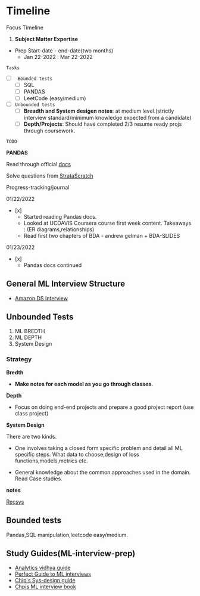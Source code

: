 # Timeline

Focus Timeline

1. **Subject Matter Expertise**
- Prep Start-date - end-date(two months)
  - Jan 22-2022 : Mar 22-2022

`Tasks`
- [ ] ` Bounded tests`
  - [ ] SQL
  - [ ] PANDAS
  - [ ] LeetCode (easy/medium)
- [ ] `Unbounded tests` 
  - [ ] **Breadth and System desigen notes**: at medium level.(strictly interview standard/minimum knowledge expected from a candidate)
  - [ ] **Depth/Projects**: Should have completed 2/3 resume ready projs through coursework.

`TODO`

**PANDAS**

Read through official [docs](https://pandas.pydata.org/pandas-docs/stable/user_guide/merging.html)

Solve questions from [StrataScratch](https://platform.stratascratch.com/coding/10308-salaries-differences?python=1)



Progress-tracking/journal

01/22/2022
- [x] 
  - Started reading Pandas docs.
  - Looked at UCDAVIS Coursera course first week content. Takeaways : (ER diagrams,relationships)
  - Read first two chapters of BDA - andrew gelman + BDA-SLIDES

01/23/2022
- [x] 
  - Pandas docs continued
 




 





## General ML Interview Structure

- [Amazon DS Interview](https://mlengineer.io/how-i-got-amazon-data-scientist-offer-2021-within-2-months-preparation-82e335229282)


## Unbounded Tests

1. ML BREDTH
2. ML DEPTH
3. System Design

### Strategy

**Bredth**

- **Make notes for each model as you go through classes.**

**Depth**

- Focus on doing end-end projects and prepare a good project report (use class project)

**System Design**

There are two kinds. 

- One involves taking a closed form specific problem and detail all ML specific steps.
What data to choose,design of loss functions,models,metrics etc.

- General knowledge about the common approaches used in the domain.
Read Case studies.

**notes**

[Recsys](https://github.com/vin136/ML-wild/blob/main/case-studies.md)

## Bounded tests

Pandas,SQL manipulation,leetcode easy/medium.


## Study Guides(ML-interview-prep)

- [Analytics vidhya guide](https://www.analyticsvidhya.com/blog/2018/06/comprehensive-data-science-machine-learning-interview-guide/)
- [Perfect Guide to ML interviews](https://github.com/khangich/machine-learning-interview)
- [Chip's Sys-design guide](https://huyenchip.com/machine-learning-systems-design/toc.html)
- [Chpis ML interview book](https://huyenchip.com/ml-interviews-book/)
